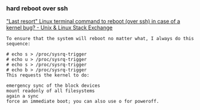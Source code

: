 ### hard reboot over ssh


[&quot;Last resort&quot; Linux terminal command to reboot (over ssh) in case of a kernel bug? - Unix &amp; Linux Stack Exchange](https://unix.stackexchange.com/questions/183095/last-resort-linux-terminal-command-to-reboot-over-ssh-in-case-of-a-kernel-bu "&quot;Last resort&quot; Linux terminal command to reboot (over ssh) in case of a kernel bug? - Unix &amp; Linux Stack Exchange")


 

```shell
To ensure that the system will reboot no matter what, I always do this sequence:

# echo s > /proc/sysrq-trigger
# echo u > /proc/sysrq-trigger
# echo s > /proc/sysrq-trigger
# echo b > /proc/sysrq-trigger
This requests the kernel to do:

emergency sync of the block devices
mount readonly of all filesystems
again a sync
force an immediate boot; you can also use o for poweroff.
```
